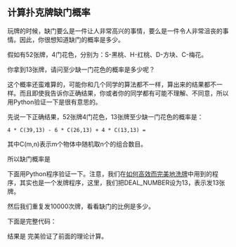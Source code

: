## 计算扑克牌缺门概率

玩牌的时候，缺门要么是一件让人非常高兴的事情，要么是一件令人非常沮丧的事情。因此，你很想知道缺门的概率是多少。

假如有52张牌，4门花色，分别为：S-黑桃、H-红桃、D-方块、C-梅花。

你拿到13张牌，请问至少缺一门花色的概率是多少呢？

这个概率还蛮难算的，可能你和几个同学的算法都不一样，算出来的结果都不一样。而且即使我告诉你正确结果，你或者你的同学都有可能不理解、不同意，所以用Python验证一下是很有意思的。

先说一下正确结果，52张牌4门花色，13张牌至少缺一门花色的概率是：

	4 * C(39,13) - 6 * C(26,13) + 4 * C(13,13) = 
	
其中C(m,n)表示m个物体中随机取n个的组合数目。

所以缺门概率是

下面用Python程序验证一下。注意，我们在[如何高效而完美地洗牌](./001_如何高效而完美地洗牌.md)中用到的程序，其实也是一个发牌程序，这里，我们把DEAL_NUMBER设为13，表示发13张牌。

然后我们重复发10000次牌，看看缺门的比例是多少。

下面是完整代码：



结果是    完美验证了前面的理论计算。
